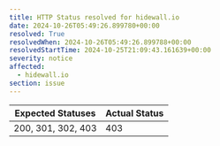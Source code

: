 ```yaml
---
title: HTTP Status resolved for hidewall.io
date: 2024-10-26T05:49:26.899780+00:00
resolved: True
resolvedWhen: 2024-10-26T05:49:26.899788+00:00
resolvedStartTime: 2024-10-25T21:09:43.161639+00:00
severity: notice
affected:
  - hidewall.io
section: issue
---
```


| Expected Statuses | Actual Status  |
|-------------------|----------------|
| 200, 301, 302, 403 | 403 |
